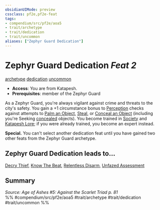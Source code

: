 ```yaml
---
obsidianUIMode: preview
cssclass: pf2e,pf2e-feat
tags:
- compendium/src/pf2e/aoa5
- trait/archetype
- trait/dedication
- trait/uncommon
aliases: ["Zephyr Guard Dedication"]
---
```

# Zephyr Guard Dedication  *Feat 2*  
[archetype](../../rules/traits/archetype.md)  [dedication](../../rules/traits/dedication.md)  [uncommon](../../rules/traits/uncommon.md)  

- **Access**: You are from Katapesh.
- **Prerequisites**: member of the Zephyr Guard

As a Zephyr Guard, you're always vigilant against crime and threats to the city's safety. You gain a +1 circumstance bonus to [Perception](../skills.md#Perception) checks against attempts to [Palm an Object](../../rules/actions/palm-an-object.md), [Steal](../../rules/actions/steal.md), or [Conceal an Object](../../rules/actions/conceal-an-object.md) (including you're Seeking [concealed](../../rules/conditions.md#Concealed) objects). You become trained in [Society](../skills.md#Society) and [Katapesh Lore](../skills.md#Lore); if you were already trained, you become an expert instead.

**Special.** You can't select another dedication feat until you have gained two other feats from the Zephyr Guard archetype.

## Zephyr Guard Dedication leads to...

[Decry Thief](decry-thief-aoa5.md), [Know The Beat](know-the-beat-aoa5.md), [Relentless Disarm](relentless-disarm-aoa5.md), [Unfazed Assessment](unfazed-assessment-aoa5.md)

## Summary

*Source: Age of Ashes #5: Against the Scarlet Triad p. 81*  
%% #compendium/src/pf2e/aoa5 #trait/archetype #trait/dedication #trait/uncommon %%